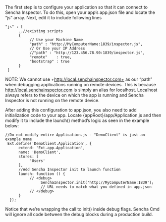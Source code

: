 The first step is to configure your application so that it can connect to Sencha Inspector. To do this, open your app’s app.json file and locate the “js” array. Next, edit it to include following lines


    
    "js" : [
          ..//existing scripts
          {
               // Use your Machine Name
               "path" : "http://MyComputerName:1839/inspector.js",
               // Or Use your IP Address
               //"path" : "http://123.456.78.90:1839/inspector.js",
               "remote"    : true,
               "bootstrap" : true
          }
     ]

NOTE: We cannot use +http://local.senchainspector.com+ as our “path” when debugging applications running on remote devices. This is because http://local.senchainspector.com is simply an alias for localhost. Localhost always refers to the device on which the app is running and Sencha Inspector is not running on the remote device.

After adding this configuration to app.json, you also need to add initialization code to your app. Locate {appRoot}/app/Application.js and then modify it to include the launch() method’s logic as seen in the example below:


    //Do not modify entire Application.js - "DemoClient" is just an example name  
     Ext.define('DemoClient.Application', {  
          extend: 'Ext.app.Application',       
          name: 'DemoClient',  
          stores: [  
               'Users'  
          ],  
          //Add Sencha Inspector init to launch function  
          launch: function () {  
               // <debug>  
                    SenchaInspector.init('http://MyComputerName:1839');
                    // URL needs to match what you defined in app.json
               // </debug>  
          }  
      });
Notice that we’re wrapping the call to init() inside debug flags. Sencha Cmd will ignore all code between the debug blocks during a production build.

